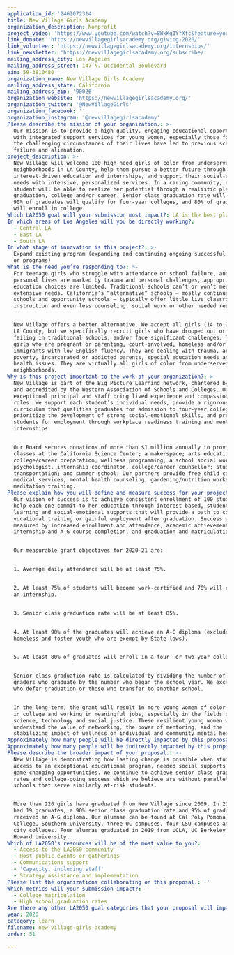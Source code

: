 ```yaml
---
application_id: '2462072314'
title: New Village Girls Academy
organization_description: Nonprofit
project_video: 'https://www.youtube.com/watch?v=8WxKq1YfXfc&feature=youtu.be'
link_donate: 'https://newvillagegirlsacademy.org/giving-2020/'
link_volunteer: 'https://newvillagegirlsacademy.org/internships/'
link_newsletter: 'https://newvillagegirlsacademy.org/subscribe/'
mailing_address_city: Los Angeles
mailing_address_street: 147 N. Occidental Boulevard
ein: 59-3810480
organization_name: New Village Girls Academy
mailing_address_state: California
mailing_address_zip: '90026'
organization_website: 'https://newvillagegirlsacademy.org/'
organization_twitter: '@NewVillageGirls'
organization_facebook: ''
organization_instagram: '@newvillagegirlsacademy'
Please describe the mission of your organization.: >-
  Our mission is to provide a high quality, engaging educational opportunity
  with integrated support services for young women, especially those for whom
  the challenging circumstances of their lives have led to previous school
  failure and alienation.
project_description: >-
  New Village will welcome 100 high-need girls of color from underserved
  neighborhoods in LA County, help them pursue a better future through
  interest-driven education and internships, and support their social-emotional
  needs with intensive, personalized services. In a caring community, each
  student will be able to realize her potential through a realistic plan for
  graduation, college and/or career. Senior class graduation rate will be 85%,
  90% of graduates will qualify for four-year colleges, and 80% of graduates
  will enroll in college.
Which LA2050 goal will your submission most impact?: LA is the best place to LEARN
In which areas of Los Angeles will you be directly working?:
  - Central LA
  - East LA
  - South LA
In what stage of innovation is this project?: >-
  Expand existing program (expanding and continuing ongoing successful projects
  or programs)
What is the need you’re responding to?: >-
  For teenage girls who struggle with attendance or school failure, and whose
  personal lives are marked by trauma and personal challenges, appropriate
  education choices are limited. Traditional schools can’t or won’t meet their
  extensive needs. California’s “alternative” schools — mostly continuation
  schools and opportunity schools — typically offer little live classroom
  instruction and even less counseling, social work or other needed resources.


  New Village offers a better alternative. We accept all girls (14 to 21) from
  LA County, but we specifically recruit girls who have dropped out or are
  failing in traditional schools, and/or face significant challenges. These are
  girls who are pregnant or parenting, court-involved, homeless and/or
  immigrants with low English fluency. They are dealing with trauma, abuse and
  poverty, incarcerated or addicted parents, special education needs and mental
  health issues. They are virtually all girls of color from underserved
  neighborhoods. 
Why is this project important to the work of your organization?: >-
  New Village is part of the Big Picture Learning network, chartered by LAUSD
  and accredited by the Western Association of Schools and Colleges. Our
  exceptional principal and staff bring lived experience and compassion to their
  roles. We support each student’s individual needs, provide a rigorous A-G
  curriculum that qualifies graduates for admission to four-year colleges,
  prioritize the development of strong social-emotional skills, and prepare
  students for employment through workplace readiness training and mentored
  internships. 


  Our Board secures donations of more than $1 million annually to provide
  classes at the California Science Center; a makerspace; arts education;
  college/career preparation; wellness programming; a school social worker,
  psychologist, internship coordinator, college/career counsellor; student
  transportation; and summer school. Our partners provide free child care,
  medical services, mental health counseling, gardening/nutrition workshops and
  meditation training.
Please explain how you will define and measure success for your project.: >-
  Our vision of success is to achieve consistent enrollment of 100 students and
  help each one commit to her education through interest-based, student-driven
  learning and social-emotional supports that will provide a path to college,
  vocational training or gainful employment after graduation. Success will be
  measured by increased enrollment and attendance, academic achievement,
  internship and A-G course completion, and graduation and matriculation rates. 


  Our measurable grant objectives for 2020-21 are:


  1. Average daily attendance will be at least 75%.


  2. At least 75% of students will become work-certified and 70% will complete
  an internship.


  3. Senior class graduation rate will be at least 85%.


  4. At least 90% of the graduates will achieve an A-G diploma (excludes
  homeless and foster youth who are exempt by State laws).


  5. At least 80% of graduates will enroll in a four- or two-year college.


  Senior class graduation rate is calculated by dividing the number of 12th
  graders who graduate by the number who began the school year. We exclude those
  who defer graduation or those who transfer to another school. 


  In the long-term, the grant will result in more young women of color enrolling
  in college and working in meaningful jobs, especially in the fields of
  science, technology and social justice. These resilient young women will
  understand the value of networking, the power of mentoring, and the
  stabilizing impact of wellness on individual and community mental health. 
Approximately how many people will be directly impacted by this proposal?: '100'
Approximately how many people will be indirectly impacted by this proposal?: '500'
Please describe the broader impact of your proposal.: >-
  New Village is demonstrating how lasting change is possible when students have
  access to an exceptional educational program, needed social supports and
  game-changing opportunities. We continue to achieve senior class graduation
  rates and college-going success which we believe are without parallel among
  schools that serve similarly at-risk students.


  More than 220 girls have graduated from New Village since 2009. In 2019, we
  had 19 graduates, a 90% senior class graduation rate and 95% of graduates
  received an A-G diploma. Our alumnae can be found at Cal Poly Pomona, Mills
  College, Southern University, three UC campuses, four CSU campuses and three
  city colleges. Four alumnae graduated in 2019 from UCLA, UC Berkeley and
  Howard University. 
Which of LA2050’s resources will be of the most value to you?:
  - Access to the LA2050 community
  - Host public events or gatherings
  - Communications support
  - 'Capacity, including staff'
  - Strategy assistance and implementation
Please list the organizations collaborating on this proposal.: ''
Which metrics will your submission impact?:
  - College matriculation
  - High school graduation rates
Are there any other LA2050 goal categories that your proposal will impact?: []
year: 2020
category: learn
filename: new-village-girls-academy
order: 51

---
```

